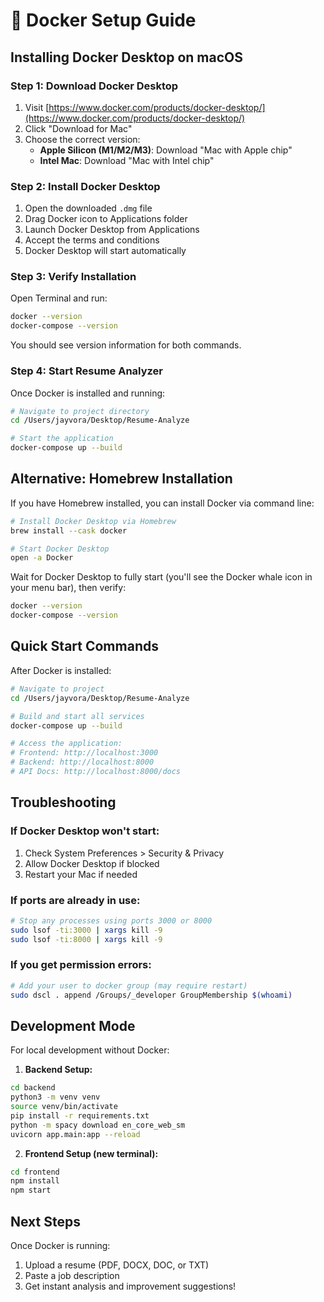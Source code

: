 # 🐳 Docker Setup Guide

## Installing Docker Desktop on macOS

### Step 1: Download Docker Desktop

1. Visit [https://www.docker.com/products/docker-desktop/](https://www.docker.com/products/docker-desktop/)
2. Click "Download for Mac"
3. Choose the correct version:
   - **Apple Silicon (M1/M2/M3)**: Download "Mac with Apple chip"
   - **Intel Mac**: Download "Mac with Intel chip"

### Step 2: Install Docker Desktop

1. Open the downloaded `.dmg` file
2. Drag Docker icon to Applications folder
3. Launch Docker Desktop from Applications
4. Accept the terms and conditions
5. Docker Desktop will start automatically

### Step 3: Verify Installation

Open Terminal and run:

```bash
docker --version
docker-compose --version
```

You should see version information for both commands.

### Step 4: Start Resume Analyzer

Once Docker is installed and running:

```bash
# Navigate to project directory
cd /Users/jayvora/Desktop/Resume-Analyze

# Start the application
docker-compose up --build
```

## Alternative: Homebrew Installation

If you have Homebrew installed, you can install Docker via command line:

```bash
# Install Docker Desktop via Homebrew
brew install --cask docker

# Start Docker Desktop
open -a Docker
```

Wait for Docker Desktop to fully start (you'll see the Docker whale icon in your menu bar), then verify:

```bash
docker --version
docker-compose --version
```

## Quick Start Commands

After Docker is installed:

```bash
# Navigate to project
cd /Users/jayvora/Desktop/Resume-Analyze

# Build and start all services
docker-compose up --build

# Access the application:
# Frontend: http://localhost:3000
# Backend: http://localhost:8000
# API Docs: http://localhost:8000/docs
```

## Troubleshooting

### If Docker Desktop won't start:

1. Check System Preferences > Security & Privacy
2. Allow Docker Desktop if blocked
3. Restart your Mac if needed

### If ports are already in use:

```bash
# Stop any processes using ports 3000 or 8000
sudo lsof -ti:3000 | xargs kill -9
sudo lsof -ti:8000 | xargs kill -9
```

### If you get permission errors:

```bash
# Add your user to docker group (may require restart)
sudo dscl . append /Groups/_developer GroupMembership $(whoami)
```

## Development Mode

For local development without Docker:

1. **Backend Setup:**

```bash
cd backend
python3 -m venv venv
source venv/bin/activate
pip install -r requirements.txt
python -m spacy download en_core_web_sm
uvicorn app.main:app --reload
```

2. **Frontend Setup (new terminal):**

```bash
cd frontend
npm install
npm start
```

## Next Steps

Once Docker is running:

1. Upload a resume (PDF, DOCX, DOC, or TXT)
2. Paste a job description
3. Get instant analysis and improvement suggestions!
